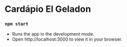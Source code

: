 # Cardápio El Geladon

### `npm start`
- Runs the app in the development mode.
- Open http://localhost:3000 to view it in your browser.


